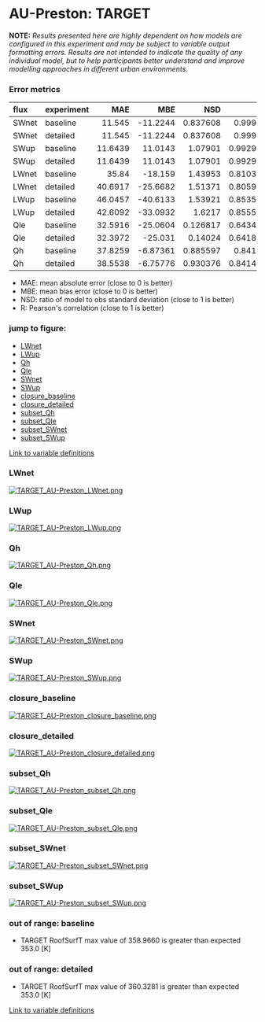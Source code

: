 # AU-Preston: TARGET

**NOTE:** *Results presented here are highly dependent on how models are configured in this experiment and may be subject to variable output formatting errors. Results are not intended to indicate the quality of any individual model, but to help participants better understand and improve modelling approaches in different urban environments.*

### Error metrics

| flux   | experiment   |     MAE |       MBE |      NSD |        R |
|:-------|:-------------|--------:|----------:|---------:|---------:|
| SWnet  | baseline     | 11.545  | -11.2244  | 0.837608 | 0.99991  |
| SWnet  | detailed     | 11.545  | -11.2244  | 0.837608 | 0.99991  |
| SWup   | baseline     | 11.6439 |  11.0143  | 1.07901  | 0.992987 |
| SWup   | detailed     | 11.6439 |  11.0143  | 1.07901  | 0.992987 |
| LWnet  | baseline     | 35.84   | -18.159   | 1.43953  | 0.810365 |
| LWnet  | detailed     | 40.6917 | -25.6682  | 1.51371  | 0.805983 |
| LWup   | baseline     | 46.0457 | -40.6133  | 1.53921  | 0.853551 |
| LWup   | detailed     | 42.6092 | -33.0932  | 1.6217   | 0.855568 |
| Qle    | baseline     | 32.5916 | -25.0604  | 0.126817 | 0.643414 |
| Qle    | detailed     | 32.3972 | -25.031   | 0.14024  | 0.641874 |
| Qh     | baseline     | 37.8259 |  -6.87361 | 0.885597 | 0.84176  |
| Qh     | detailed     | 38.5538 |  -6.75776 | 0.930376 | 0.841433 |

 - MAE: mean absolute error (close to 0 is better)
 - MBE: mean bias error (close to 0 is better)
 - NSD: ratio of model to obs standard deviation (close to 1 is better)
 - R: Pearson's correlation (close to 1 is better)

### jump to figure:
 - [LWnet](#lwnet)
 - [LWup](#lwup)
 - [Qh](#qh)
 - [Qle](#qle)
 - [SWnet](#swnet)
 - [SWup](#swup)
 - [closure_baseline](#closure_baseline)
 - [closure_detailed](#closure_detailed)
 - [subset_Qh](#subset_qh)
 - [subset_Qle](#subset_qle)
 - [subset_SWnet](#subset_swnet)
 - [subset_SWup](#subset_swup)

[Link to variable definitions](../modelattrs/variable_definitions.md)

### <a name="lwnet"></a>LWnet
[![TARGET_AU-Preston_LWnet.png](TARGET_AU-Preston_LWnet.png)](TARGET_AU-Preston_LWnet.png)

### <a name="lwup"></a>LWup
[![TARGET_AU-Preston_LWup.png](TARGET_AU-Preston_LWup.png)](TARGET_AU-Preston_LWup.png)

### <a name="qh"></a>Qh
[![TARGET_AU-Preston_Qh.png](TARGET_AU-Preston_Qh.png)](TARGET_AU-Preston_Qh.png)

### <a name="qle"></a>Qle
[![TARGET_AU-Preston_Qle.png](TARGET_AU-Preston_Qle.png)](TARGET_AU-Preston_Qle.png)

### <a name="swnet"></a>SWnet
[![TARGET_AU-Preston_SWnet.png](TARGET_AU-Preston_SWnet.png)](TARGET_AU-Preston_SWnet.png)

### <a name="swup"></a>SWup
[![TARGET_AU-Preston_SWup.png](TARGET_AU-Preston_SWup.png)](TARGET_AU-Preston_SWup.png)

### <a name="closure_baseline"></a>closure_baseline
[![TARGET_AU-Preston_closure_baseline.png](TARGET_AU-Preston_closure_baseline.png)](TARGET_AU-Preston_closure_baseline.png)

### <a name="closure_detailed"></a>closure_detailed
[![TARGET_AU-Preston_closure_detailed.png](TARGET_AU-Preston_closure_detailed.png)](TARGET_AU-Preston_closure_detailed.png)

### <a name="subset_qh"></a>subset_Qh
[![TARGET_AU-Preston_subset_Qh.png](TARGET_AU-Preston_subset_Qh.png)](TARGET_AU-Preston_subset_Qh.png)

### <a name="subset_qle"></a>subset_Qle
[![TARGET_AU-Preston_subset_Qle.png](TARGET_AU-Preston_subset_Qle.png)](TARGET_AU-Preston_subset_Qle.png)

### <a name="subset_swnet"></a>subset_SWnet
[![TARGET_AU-Preston_subset_SWnet.png](TARGET_AU-Preston_subset_SWnet.png)](TARGET_AU-Preston_subset_SWnet.png)

### <a name="subset_swup"></a>subset_SWup
[![TARGET_AU-Preston_subset_SWup.png](TARGET_AU-Preston_subset_SWup.png)](TARGET_AU-Preston_subset_SWup.png)

### out of range: baseline

 - TARGET RoofSurfT max value of 358.9660 is greater than expected 353.0 [K]

### out of range: detailed

 - TARGET RoofSurfT max value of 360.3281 is greater than expected 353.0 [K]


[Link to variable definitions](../modelattrs/variable_definitions.md)

